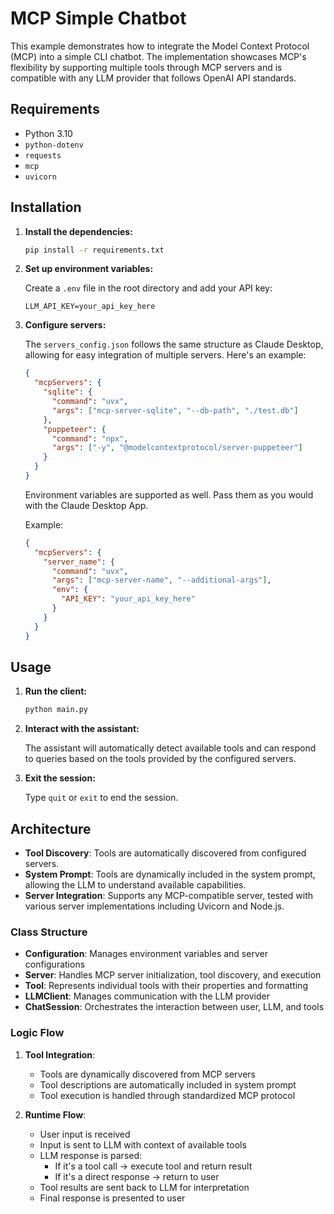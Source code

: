 # MCP Simple Chatbot

This example demonstrates how to integrate the Model Context Protocol (MCP) into a simple CLI chatbot. The implementation showcases MCP's flexibility by supporting multiple tools through MCP servers and is compatible with any LLM provider that follows OpenAI API standards.

## Requirements

- Python 3.10
- `python-dotenv`
- `requests`
- `mcp`
- `uvicorn`

## Installation

1. **Install the dependencies:**

   ```bash
   pip install -r requirements.txt
   ```

2. **Set up environment variables:**

   Create a `.env` file in the root directory and add your API key:

   ```plaintext
   LLM_API_KEY=your_api_key_here
   ```

3. **Configure servers:**

   The `servers_config.json` follows the same structure as Claude Desktop, allowing for easy integration of multiple servers. 
   Here's an example:

   ```json
   {
     "mcpServers": {
       "sqlite": {
         "command": "uvx",
         "args": ["mcp-server-sqlite", "--db-path", "./test.db"]
       },
       "puppeteer": {
         "command": "npx",
         "args": ["-y", "@modelcontextprotocol/server-puppeteer"]
       }
     }
   }
   ```
   Environment variables are supported as well. Pass them as you would with the Claude Desktop App.

   Example:
   ```json
   {
     "mcpServers": {
       "server_name": {
         "command": "uvx",
         "args": ["mcp-server-name", "--additional-args"],
         "env": {
           "API_KEY": "your_api_key_here"
         }
       }
     }
   }
   ```

## Usage

1. **Run the client:**

   ```bash
   python main.py
   ```

2. **Interact with the assistant:**
   
   The assistant will automatically detect available tools and can respond to queries based on the tools provided by the configured servers.

3. **Exit the session:**

   Type `quit` or `exit` to end the session.

## Architecture

- **Tool Discovery**: Tools are automatically discovered from configured servers.
- **System Prompt**: Tools are dynamically included in the system prompt, allowing the LLM to understand available capabilities.
- **Server Integration**: Supports any MCP-compatible server, tested with various server implementations including Uvicorn and Node.js.

### Class Structure
- **Configuration**: Manages environment variables and server configurations
- **Server**: Handles MCP server initialization, tool discovery, and execution
- **Tool**: Represents individual tools with their properties and formatting
- **LLMClient**: Manages communication with the LLM provider
- **ChatSession**: Orchestrates the interaction between user, LLM, and tools

### Logic Flow

1. **Tool Integration**:
   - Tools are dynamically discovered from MCP servers
   - Tool descriptions are automatically included in system prompt
   - Tool execution is handled through standardized MCP protocol

2. **Runtime Flow**:
   - User input is received
   - Input is sent to LLM with context of available tools
   - LLM response is parsed:
     - If it's a tool call → execute tool and return result
     - If it's a direct response → return to user
   - Tool results are sent back to LLM for interpretation
   - Final response is presented to user



